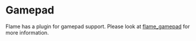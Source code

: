 # Gamepad

Flame has a plugin for gamepad support.  Please look at [flame_gamepad](https://github.com/fireslime/flame_gamepad) for more information.

